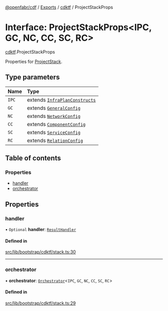 [@openfabr/cdf](../README.md) / [Exports](../modules.md) / [cdktf](../modules/cdktf.md) / ProjectStackProps

# Interface: ProjectStackProps<IPC, GC, NC, CC, SC, RC\>

[cdktf](../modules/cdktf.md).ProjectStackProps

Properties for [ProjectStack](../classes/cdktf.ProjectStack.md).

## Type parameters

| Name | Type |
| :------ | :------ |
| `IPC` | extends [`InfraPlanConstructs`](InfraPlanConstructs.md) |
| `GC` | extends [`GeneralConfig`](GeneralConfig.md) |
| `NC` | extends [`NetworkConfig`](NetworkConfig.md) |
| `CC` | extends [`ComponentConfig`](ComponentConfig.md) |
| `SC` | extends [`ServiceConfig`](ServiceConfig.md) |
| `RC` | extends [`RelationConfig`](RelationConfig.md) |

## Table of contents

### Properties

- [handler](cdktf.ProjectStackProps.md#handler)
- [orchestrator](cdktf.ProjectStackProps.md#orchestrator)

## Properties

### handler

• `Optional` **handler**: [`ResultHandler`](../classes/ResultHandler.md)

#### Defined in

[src/lib/bootstrap/cdktf/stack.ts:30](https://github.com/openfabr/cdf/blob/eefa4b7/core/typescript/src/lib/bootstrap/cdktf/stack.ts#L30)

___

### orchestrator

• **orchestrator**: [`Orchestrator`](../classes/Orchestrator.md)<`IPC`, `GC`, `NC`, `CC`, `SC`, `RC`\>

#### Defined in

[src/lib/bootstrap/cdktf/stack.ts:29](https://github.com/openfabr/cdf/blob/eefa4b7/core/typescript/src/lib/bootstrap/cdktf/stack.ts#L29)
